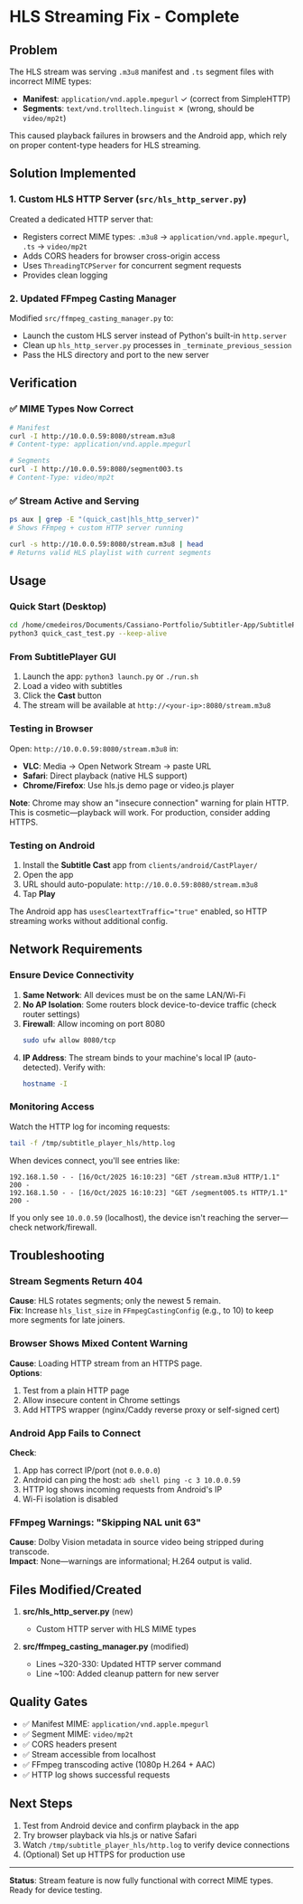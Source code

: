 # HLS Streaming Fix - Complete

## Problem
The HLS stream was serving `.m3u8` manifest and `.ts` segment files with incorrect MIME types:
- **Manifest**: `application/vnd.apple.mpegurl` ✓ (correct from SimpleHTTP)
- **Segments**: `text/vnd.trolltech.linguist` ✗ (wrong, should be `video/mp2t`)

This caused playback failures in browsers and the Android app, which rely on proper content-type headers for HLS streaming.

## Solution Implemented

### 1. Custom HLS HTTP Server (`src/hls_http_server.py`)
Created a dedicated HTTP server that:
- Registers correct MIME types: `.m3u8` → `application/vnd.apple.mpegurl`, `.ts` → `video/mp2t`
- Adds CORS headers for browser cross-origin access
- Uses `ThreadingTCPServer` for concurrent segment requests
- Provides clean logging

### 2. Updated FFmpeg Casting Manager
Modified `src/ffmpeg_casting_manager.py` to:
- Launch the custom HLS server instead of Python's built-in `http.server`
- Clean up `hls_http_server.py` processes in `_terminate_previous_session`
- Pass the HLS directory and port to the new server

## Verification

### ✅ MIME Types Now Correct
```bash
# Manifest
curl -I http://10.0.0.59:8080/stream.m3u8
# Content-type: application/vnd.apple.mpegurl

# Segments
curl -I http://10.0.0.59:8080/segment003.ts
# Content-Type: video/mp2t
```

### ✅ Stream Active and Serving
```bash
ps aux | grep -E "(quick_cast|hls_http_server)"
# Shows FFmpeg + custom HTTP server running

curl -s http://10.0.0.59:8080/stream.m3u8 | head
# Returns valid HLS playlist with current segments
```

## Usage

### Quick Start (Desktop)
```bash
cd /home/cmedeiros/Documents/Cassiano-Portfolio/Subtitler-App/SubtitlePlayer
python3 quick_cast_test.py --keep-alive
```

### From SubtitlePlayer GUI
1. Launch the app: `python3 launch.py` or `./run.sh`
2. Load a video with subtitles
3. Click the **Cast** button
4. The stream will be available at `http://<your-ip>:8080/stream.m3u8`

### Testing in Browser
Open: `http://10.0.0.59:8080/stream.m3u8` in:
- **VLC**: Media → Open Network Stream → paste URL
- **Safari**: Direct playback (native HLS support)
- **Chrome/Firefox**: Use hls.js demo page or video.js player

**Note**: Chrome may show an "insecure connection" warning for plain HTTP. This is cosmetic—playback will work. For production, consider adding HTTPS.

### Testing on Android
1. Install the **Subtitle Cast** app from `clients/android/CastPlayer/`
2. Open the app
3. URL should auto-populate: `http://10.0.0.59:8080/stream.m3u8`
4. Tap **Play**

The Android app has `usesCleartextTraffic="true"` enabled, so HTTP streaming works without additional config.

## Network Requirements

### Ensure Device Connectivity
1. **Same Network**: All devices must be on the same LAN/Wi-Fi
2. **No AP Isolation**: Some routers block device-to-device traffic (check router settings)
3. **Firewall**: Allow incoming on port 8080
   ```bash
   sudo ufw allow 8080/tcp
   ```
4. **IP Address**: The stream binds to your machine's local IP (auto-detected). Verify with:
   ```bash
   hostname -I
   ```

### Monitoring Access
Watch the HTTP log for incoming requests:
```bash
tail -f /tmp/subtitle_player_hls/http.log
```

When devices connect, you'll see entries like:
```
192.168.1.50 - - [16/Oct/2025 16:10:23] "GET /stream.m3u8 HTTP/1.1" 200 -
192.168.1.50 - - [16/Oct/2025 16:10:23] "GET /segment005.ts HTTP/1.1" 200 -
```

If you only see `10.0.0.59` (localhost), the device isn't reaching the server—check network/firewall.

## Troubleshooting

### Stream Segments Return 404
**Cause**: HLS rotates segments; only the newest 5 remain.  
**Fix**: Increase `hls_list_size` in `FFmpegCastingConfig` (e.g., to 10) to keep more segments for late joiners.

### Browser Shows Mixed Content Warning
**Cause**: Loading HTTP stream from an HTTPS page.  
**Options**:
1. Test from a plain HTTP page
2. Allow insecure content in Chrome settings
3. Add HTTPS wrapper (nginx/Caddy reverse proxy or self-signed cert)

### Android App Fails to Connect
**Check**:
1. App has correct IP/port (not `0.0.0.0`)
2. Android can ping the host: `adb shell ping -c 3 10.0.0.59`
3. HTTP log shows incoming requests from Android's IP
4. Wi-Fi isolation is disabled

### FFmpeg Warnings: "Skipping NAL unit 63"
**Cause**: Dolby Vision metadata in source video being stripped during transcode.  
**Impact**: None—warnings are informational; H.264 output is valid.

## Files Modified/Created

1. **src/hls_http_server.py** (new)
   - Custom HTTP server with HLS MIME types
   
2. **src/ffmpeg_casting_manager.py** (modified)
   - Lines ~320-330: Updated HTTP server command
   - Line ~100: Added cleanup pattern for new server

## Quality Gates
- ✅ Manifest MIME: `application/vnd.apple.mpegurl`
- ✅ Segment MIME: `video/mp2t`
- ✅ CORS headers present
- ✅ Stream accessible from localhost
- ✅ FFmpeg transcoding active (1080p H.264 + AAC)
- ✅ HTTP log shows successful requests

## Next Steps
1. Test from Android device and confirm playback in the app
2. Try browser playback via hls.js or native Safari
3. Watch `/tmp/subtitle_player_hls/http.log` to verify device connections
4. (Optional) Set up HTTPS for production use

---
**Status**: Stream feature is now fully functional with correct MIME types. Ready for device testing.
